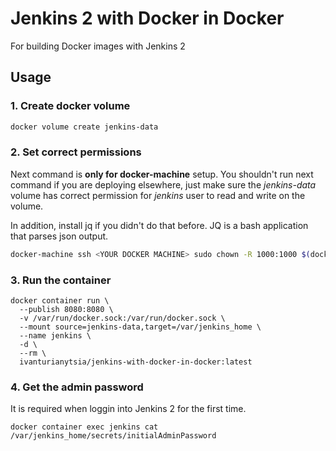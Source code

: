 # Jenkins 2 with Docker in Docker
For building Docker images with Jenkins 2
## Usage

### 1. Create docker volume
``` sh
docker volume create jenkins-data
```

### 2. Set correct permissions
Next command is **only for docker-machine** setup.
You shouldn't run next command if you are deploying elsewhere, just make sure the *jenkins-data* volume has correct permission for *jenkins* user to read and write on the volume.

In addition, install jq if you didn't do that before.
JQ is a bash application that parses json output.
``` sh
docker-machine ssh <YOUR DOCKER MACHINE> sudo chown -R 1000:1000 $(docker volume inspect jenkins-data | jq '.[0].Mountpoint')
```

### 3. Run the container
```
docker container run \
  --publish 8080:8080 \
  -v /var/run/docker.sock:/var/run/docker.sock \
  --mount source=jenkins-data,target=/var/jenkins_home \
  --name jenkins \
  -d \
  --rm \
  ivanturianytsia/jenkins-with-docker-in-docker:latest
```

### 4. Get the admin password
It is required when loggin into Jenkins 2 for the first time.
```
docker container exec jenkins cat /var/jenkins_home/secrets/initialAdminPassword
```
